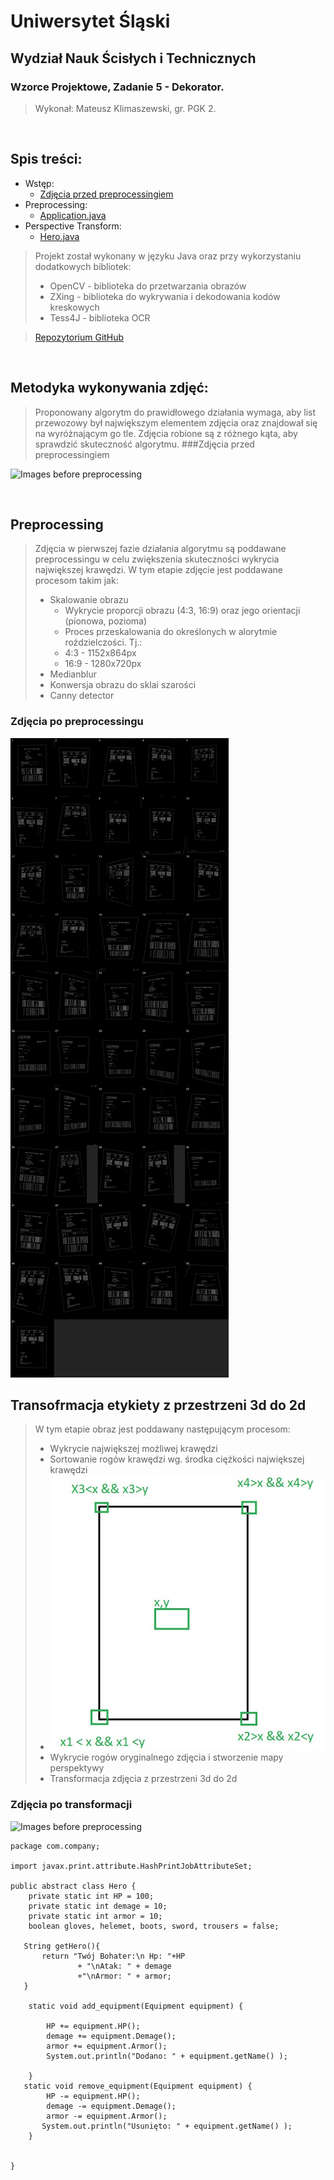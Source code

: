 # Uniwersytet Śląski

## Wydział Nauk Ścisłych i Technicznych

### Wzorce Projektowe, Zadanie 5 - Dekorator.

> Wykonał: Mateusz Klimaszewski, gr. PGK 2.

<div style="page-break-after: always; visibility: hidden"> 
\pagebreak 
</div>

## Spis treści:

- Wstęp:
    - <a href="#BP">Zdjęcia przed preprocessingiem</a>
- Preprocessing:
    - <a href="#APP">Application.java</a>
- Perspective Transform:
    - <a href="#H">Hero.java</a>
>Projekt został wykonany w języku Java oraz przy wykorzystaniu dodatkowych bibliotek:
> * OpenCV - biblioteka do przetwarzania obrazów
> * ZXing - biblioteka do wykrywania i dekodowania kodów kreskowych
> * Tess4J - biblioteka OCR

> <a href="https://github.com/m-klimaszewski/ShippingLabel">Repozytorium GitHub</a>

<div id="BP"></div>

<div style="page-break-after: always; visibility: hidden"> 
\pagebreak 
</div>

## Metodyka wykonywania zdjęć:

> Proponowany algorytm do prawidłowego działania wymaga, aby list przewozowy był największym elementem zdjęcia oraz
> znajdował się na wyróżnającym go tle. Zdjęcia robione są z różnego kąta, aby sprawdzić skuteczność algorytmu.
###Zdjęcia przed preprocessingiem

![Images before preprocessing ](src/main/resources/beforePreprocessing.png)

<div style="page-break-after: always; visibility: hidden"> 
\pagebreak 
</div>


<div id="APP"></div>

## Preprocessing
>Zdjęcia w pierwszej fazie działania algorytmu są poddawane preprocessingu w celu zwiększenia skuteczności wykrycia 
> największej krawędzi. W tym etapie zdjęcie jest poddawane procesom takim jak:
> * Skalowanie obrazu
>   *  Wykrycie proporcji obrazu (4:3, 16:9) oraz jego orientacji (pionowa, pozioma)
>   *  Proces przeskalowania do określonych w alorytmie roździelczości. Tj.:
>     * 4:3 - 1152x864px
>     * 16:9 - 1280x720px
> * Medianblur 
> * Konwersja obrazu do sklai szarości
> * Canny detector
### Zdjęcia po preprocessingu
![Images before preprocessing ](src/main/resources/afterPreprocessing.png)



<div id="H"></div>

## Transofrmacja etykiety z przestrzeni 3d do 2d
> W tym etapie obraz jest poddawany następującym procesom:
> * Wykrycie największej możliwej krawędzi
> * Sortowanie rogów krawędzi wg. środka ciężkości największej krawędzi
>  * ![Images before preprocessing ](src/main/resources/sortingcorners.jpg)
> * Wykrycie rogów oryginalnego zdjęcia i stworzenie mapy perspektywy
> * Transformacja zdjęcia z przestrzeni 3d do 2d
### Zdjęcia po transformacji
![Images before preprocessing ](src/main/resources/wrappedTransform.png)


```
package com.company;

import javax.print.attribute.HashPrintJobAttributeSet;

public abstract class Hero {
    private static int HP = 100;
    private static int demage = 10;
    private static int armor = 10;
    boolean gloves, helemet, boots, sword, trousers = false;

   String getHero(){
       return "Twój Bohater:\n Hp: "+HP
               + "\nAtak: " + demage
               +"\nArmor: " + armor;
   }

    static void add_equipment(Equipment equipment) {

        HP += equipment.HP();
        demage += equipment.Demage();
        armor += equipment.Armor();
        System.out.println("Dodano: " + equipment.getName() );

    }
   static void remove_equipment(Equipment equipment) {
        HP -= equipment.HP();
        demage -= equipment.Demage();
        armor -= equipment.Armor();
       System.out.println("Usunięto: " + equipment.getName() );
    }


}

```

<div style="page-break-after: always; visibility: hidden"> 
\pagebreak 
</div>

